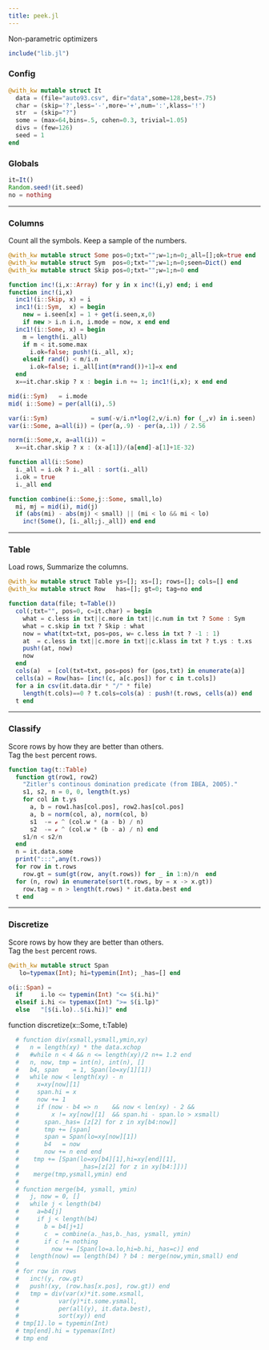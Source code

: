 ```yaml
---
title: peek.jl
---
```


 Non-parametric optimizers

```julia
include("lib.jl")
```

### Config

```julia
@with_kw mutable struct It
  data = (file="auto93.csv", dir="data",some=128,best=.75)
  char = (skip='?',less='-',more='+',num=':',klass='!')
  str  = (skip="?")
  some = (max=64,bins=.5, cohen=0.3, trivial=1.05)
  divs = (few=126)
  seed = 1
end
```

### Globals

```julia
it=It()
Random.seed!(it.seed)
no = nothing
```

-------------------------------------------------------------------
### Columns
 Count all the symbols. Keep a sample of the numbers.

```julia
@with_kw mutable struct Some pos=0;txt="";w=1;n=0;_all=[];ok=true end
@with_kw mutable struct Sym  pos=0;txt="";w=1;n=0;seen=Dict() end
@with_kw mutable struct Skip pos=0;txt="";w=1;n=0 end

function inc!(i,x::Array) for y in x inc!(i,y) end; i end
function inc!(i,x) 
  inc1!(i::Skip, x) = i 
  inc1!(i::Sym,  x) = begin
    new = i.seen[x] = 1 + get(i.seen,x,0) 
    if new > i.n i.n, i.mode = now, x end end 
  inc1!(i::Some, x) = begin 
    m = length(i._all)
    if m < it.some.max    
      i.ok=false; push!(i._all, x); 
    elseif rand() < m/i.n 
      i.ok=false; i._all[int(m*rand())+1]=x end 
  end
  x==it.char.skip ? x : begin i.n += 1; inc1!(i,x); x end end

mid(i::Sym)   = i.mode 
mid( i::Some) = per(all(i),.5) 

var(i::Sym)            = sum(-v/i.n*log(2,v/i.n) for (_,v) in i.seen) 
var(i::Some, a=all(i)) = (per(a,.9) - per(a,.1)) / 2.56 

norm(i::Some,x, a=all(i)) = 
  x==it.char.skip ? x : (x-a[1])/(a[end]-a[1]+1E-32) 

function all(i::Some)  
  i._all = i.ok ? i._all : sort(i._all) 
  i.ok = true
  i._all end

function combine(i::Some,j::Some, small,lo) 
  mi, mj = mid(i), mid(j)
  if (abs(mi) - abs(mj) < small) || (mi < lo && mi < lo)
    inc!(Some(), [i._all;j._all]) end end
```

-------------------------------------------------------------------
### Table
 Load rows, Summarize the columns.

```julia
@with_kw mutable struct Table ys=[]; xs=[]; rows=[]; cols=[] end
@with_kw mutable struct Row   has=[]; gt=0; tag=no end

function data(file; t=Table())
  col(;txt="", pos=0, c=it.char) = begin
    what = c.less in txt||c.more in txt||c.num in txt ? Some : Sym
    what = c.skip in txt ? Skip : what
    now = what(txt=txt, pos=pos, w= c.less in txt ? -1 : 1) 
    at  = c.less in txt||c.more in txt||c.klass in txt ? t.ys : t.xs
    push!(at, now)  
    now
  end
  cols(a)  = [col(txt=txt, pos=pos) for (pos,txt) in enumerate(a)]
  cells(a) = Row(has= [inc!(c, a[c.pos]) for c in t.cols])
  for a in csv(it.data.dir * "/" * file)
    length(t.cols)==0 ? t.cols=cols(a) : push!(t.rows, cells(a)) end
  t end
```

-------------------------------------------------------------------
### Classify
 Score rows by how they are better than others.   
 Tag the `best` percent rows.

```julia
function tag(t::Table)
  function gt(row1, row2)
    "Zitler's continous domination predicate (from IBEA, 2005)."
    s1, s2, n = 0, 0, length(t.ys)
    for col in t.ys
      a, b = row1.has[col.pos], row2.has[col.pos]
      a, b = norm(col, a), norm(col, b)
      s1  -= ℯ ^ (col.w * (a - b) / n)
      s2  -= ℯ ^ (col.w * (b - a) / n) end
    s1/n < s2/n 
  end
  n = it.data.some
  print(":::",any(t.rows))
  for row in t.rows 
    row.gt = sum(gt(row, any(t.rows)) for _ in 1:n)/n  end
  for (n, row) in enumerate(sort(t.rows, by = x -> x.gt))
    row.tag = n > length(t.rows) * it.data.best end
  t end
```

-------------------------------------------------------------------
### Discretize
 Score rows by how they are better than others.   
 Tag the `best` percent rows.

```julia
@with_kw mutable struct Span 
   lo=typemax(Int); hi=typemin(Int); _has=[] end

o(i::Span) = 
  if     i.lo <= typemin(Int) "<= $(i.hi)" 
  elseif i.hi <= typemax(Int) ">= $(i.lp)" 
  else   "[$(i.lo)..$(i.hi)]" end
```

function discretize(x::Some, t:Table)

```julia
  # function div(xsmall,ysmall,ymin,xy) 
  #   n = length(xy) * the data.xchop
  #   #while n < 4 && n <= length(xy)/2 n+= 1.2 end
  #   n, now, tmp = int(n), int(n), []
  #   b4, span    = 1, Span(lo=xy[1][1])
  #   while now < length(xy) - n
  #     x=xy[now][1]
  #     span.hi = x
  #     now += 1
  #     if (now - b4 => n    && now < len(xy) - 2 && 
  #         x != xy[now][1]  && span.hi - span.lo > xsmall) 
  #       span._has= [z[2] for z in xy[b4:now]]
  #       tmp += [span]
  #       span = Span(lo=xy[now][1])
  #       b4   = now
  #       now += n end end
  #    tmp += [Span(lo=xy[b4][1],hi=xy[end][1],
  #                 _has=[z[2] for z in xy[b4:]])]
  #    merge(tmp,ysmall,ymin) end 
  #
  # function merge(b4, ysmall, ymin)
  #   j, now = 0, []
  #   while j < length(b4)
  #     a=b4[j]
  #     if j < length(b4)
  #       b = b4[j+1]
  #       c  = combine(a._has,b._has, ysmall, ymin)
  #       if c != nothing
  #         now += [Span(lo=a.lo,hi=b.hi,_has=c)] end
  #   length(now) == length(b4) ? b4 : merge(now,ymin,small) end 
  #
  # for row in rows
  #   inc!(y, row.gt)
  #   push!(xy, (row.has[x.pos], row.gt)) end
  #   tmp = div(var(x)*it.some.xsmall,
  #           var(y)*it.some.ysmall,
  #           per(all(y), it.data.best),
  #           sort(xy)) end
  # tmp[1].lo = typemin(Int)
  # tmp[end].hi = typemax(Int)
  # tmp end 
```

